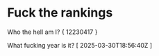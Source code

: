 # Fuck the rankings

Who the hell am I?
{ 12230417 }

What fucking year is it?
[ 2025-03-30T18:56:40Z ]
